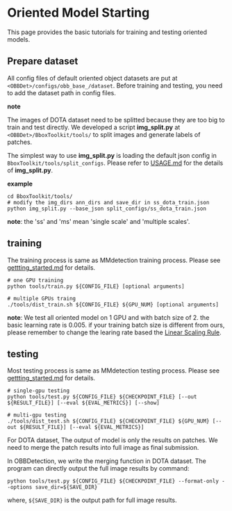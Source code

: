# Oriented Model Starting

This page provides the basic tutorials for training and testing oriented models.

## Prepare dataset

All config files of default oriented object datasets are put at `<OBBDet>/configs/obb_base_/dataset`. Before training and testing, you need to add the dataset path in config files.

**note**

The images of DOTA dataset need to be splitted because they are too big to train and test directly. We developed a script **img_split.py** at `<OBBDet>/BboxToolkit/tools/` to split images and generate labels of patches.

The simplest way to use **img_split.py** is loading the default json config in `BboxToolkit/tools/split_configs`. Please refer to [USAGE.md](https://github.com/jbwang1997/BboxToolkit/USAGE.md) for the details of **img_split.py**.

**example**
```shell
cd BboxToolkit/tools/
# modify the img_dirs ann_dirs and save_dir in ss_dota_train.json
python img_split.py --base_json split_configs/ss_dota_train.json
```

**note**: the 'ss' and 'ms' mean 'single scale' and 'multiple scales'.

## training

The training process is same as MMdetection training process.
Please see [gettting_started.md](getting_started.md) for details.

```shell
# one GPU training
python tools/train.py ${CONFIG_FILE} [optional arguments]

# multiple GPUs traing
./tools/dist_train.sh ${CONFIG_FILE} ${GPU_NUM} [optional arguments]
```

**note**: We test all oriented model on 1 GPU and with batch size of 2. the basic learning rate is 0.005. if your training batch size is different from ours, please remember to change the learing rate based the [Linear Scaling Rule](https://arxiv.org/abs/1706.02677).

## testing

Most testing process is same as MMdetection testing process.
Please see [gettting_started.md](getting_started.md) for details.

```shell
# single-gpu testing
python tools/test.py ${CONFIG_FILE} ${CHECKPOINT_FILE} [--out ${RESULT_FILE}] [--eval ${EVAL_METRICS}] [--show]

# multi-gpu testing
./tools/dist_test.sh ${CONFIG_FILE} ${CHECKPOINT_FILE} ${GPU_NUM} [--out ${RESULT_FILE}] [--eval ${EVAL_METRICS}]
```

For DOTA dataset, The output of model is only the results on patches. We need to merge the patch results into full image as final submission.

In OBBDetection, we write the merging function in DOTA dataset. The program can directly output the full image results by command:

```shell
python tools/test.py ${CONFIG_FILE} ${CHECKPOINT_FILE} --format-only --options save_dir=${SAVE_DIR}
```
where, `${SAVE_DIR}` is the output path for full image results.

